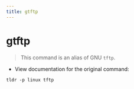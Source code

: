 ```yaml
---
title: gtftp
---
```

# gtftp

> This command is an alias of GNU `tftp`.

- View documentation for the original command:

`tldr -p linux tftp`

